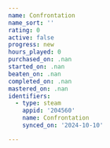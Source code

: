 ```yaml
---
name: Confrontation
name_sort: ''
rating: 0
active: false
progress: new
hours_played: 0
purchased_on: .nan
started_on: .nan
beaten_on: .nan
completed_on: .nan
mastered_on: .nan
identifiers:
  - type: steam
    appid: '204560'
    name: Confrontation
    synced_on: '2024-10-10'

---
```

